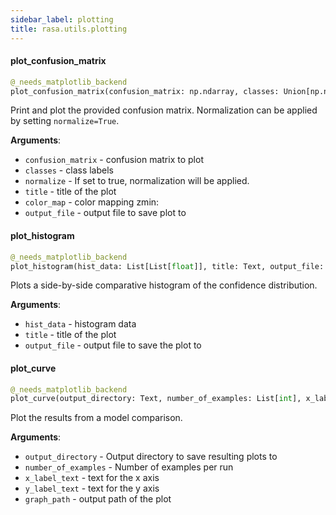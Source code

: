 ```yaml
---
sidebar_label: plotting
title: rasa.utils.plotting
---
```


#### plot\_confusion\_matrix

```python
@_needs_matplotlib_backend
plot_confusion_matrix(confusion_matrix: np.ndarray, classes: Union[np.ndarray, List[Text]], normalize: bool = False, title: Text = "Confusion matrix", color_map: Any = None, zmin: int = 1, output_file: Optional[Text] = None) -> None
```

Print and plot the provided confusion matrix.
Normalization can be applied by setting `normalize=True`.

**Arguments**:

- `confusion_matrix` - confusion matrix to plot
- `classes` - class labels
- `normalize` - If set to true, normalization will be applied.
- `title` - title of the plot
- `color_map` - color mapping
  zmin:
- `output_file` - output file to save plot to

#### plot\_histogram

```python
@_needs_matplotlib_backend
plot_histogram(hist_data: List[List[float]], title: Text, output_file: Optional[Text] = None) -> None
```

Plots a side-by-side comparative histogram of the confidence distribution.

**Arguments**:

- `hist_data` - histogram data
- `title` - title of the plot
- `output_file` - output file to save the plot to

#### plot\_curve

```python
@_needs_matplotlib_backend
plot_curve(output_directory: Text, number_of_examples: List[int], x_label_text: Text, y_label_text: Text, graph_path: Text) -> None
```

Plot the results from a model comparison.

**Arguments**:

- `output_directory` - Output directory to save resulting plots to
- `number_of_examples` - Number of examples per run
- `x_label_text` - text for the x axis
- `y_label_text` - text for the y axis
- `graph_path` - output path of the plot

